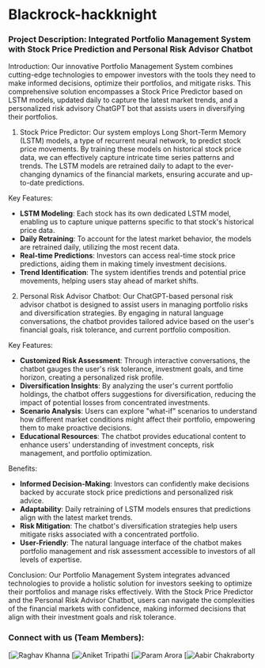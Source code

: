 # Blackrock-hackknight
### Project Description: Integrated Portfolio Management System with Stock Price Prediction and Personal Risk Advisor Chatbot

Introduction:
Our innovative Portfolio Management System combines cutting-edge technologies to empower investors with the tools they need to make informed decisions, optimize their portfolios, and mitigate risks. This comprehensive solution encompasses a Stock Price Predictor based on LSTM models, updated daily to capture the latest market trends, and a personalized risk advisory ChatGPT bot that assists users in diversifying their portfolios.

1. Stock Price Predictor:
Our system employs Long Short-Term Memory (LSTM) models, a type of recurrent neural network, to predict stock price movements. By training these models on historical stock price data, we can effectively capture intricate time series patterns and trends. The LSTM models are retrained daily to adapt to the ever-changing dynamics of the financial markets, ensuring accurate and up-to-date predictions.

Key Features:
- **LSTM Modeling**: Each stock has its own dedicated LSTM model, enabling us to capture unique patterns specific to that stock's historical price data.
- **Daily Retraining**: To account for the latest market behavior, the models are retrained daily, utilizing the most recent data.
- **Real-time Predictions**: Investors can access real-time stock price predictions, aiding them in making timely investment decisions.
- **Trend Identification**: The system identifies trends and potential price movements, helping users stay ahead of market shifts.

2. Personal Risk Advisor Chatbot:
Our ChatGPT-based personal risk advisor chatbot is designed to assist users in managing portfolio risks and diversification strategies. By engaging in natural language conversations, the chatbot provides tailored advice based on the user's financial goals, risk tolerance, and current portfolio composition.

Key Features:
- **Customized Risk Assessment**: Through interactive conversations, the chatbot gauges the user's risk tolerance, investment goals, and time horizon, creating a personalized risk profile.
- **Diversification Insights**: By analyzing the user's current portfolio holdings, the chatbot offers suggestions for diversification, reducing the impact of potential losses from concentrated investments.
- **Scenario Analysis**: Users can explore "what-if" scenarios to understand how different market conditions might affect their portfolio, empowering them to make proactive decisions.
- **Educational Resources**: The chatbot provides educational content to enhance users' understanding of investment concepts, risk management, and portfolio optimization.

Benefits:
- **Informed Decision-Making**: Investors can confidently make decisions backed by accurate stock price predictions and personalized risk advice.
- **Adaptability**: Daily retraining of LSTM models ensures that predictions align with the latest market trends.
- **Risk Mitigation**: The chatbot's diversification strategies help users mitigate risks associated with a concentrated portfolio.
- **User-Friendly**: The natural language interface of the chatbot makes portfolio management and risk assessment accessible to investors of all levels of expertise.

Conclusion:
Our Portfolio Management System integrates advanced technologies to provide a holistic solution for investors seeking to optimize their portfolios and manage risks effectively. With the Stock Price Predictor and the Personal Risk Advisor Chatbot, users can navigate the complexities of the financial markets with confidence, making informed decisions that align with their investment goals and risk tolerance.

### Connect with us (Team Members):
[![Raghav Khanna](https://www.linkedin.com/in/raghav-khanna-446895199/)
[![Aniket Tripathi](https://www.linkedin.com/in/aniket-tripathi-101447272/)
[![Param Arora](https://www.linkedin.com/in/paramarora/) 
[![Aabir Chakraborty](https://www.linkedin.com/in/aabir-chakraborty/)
